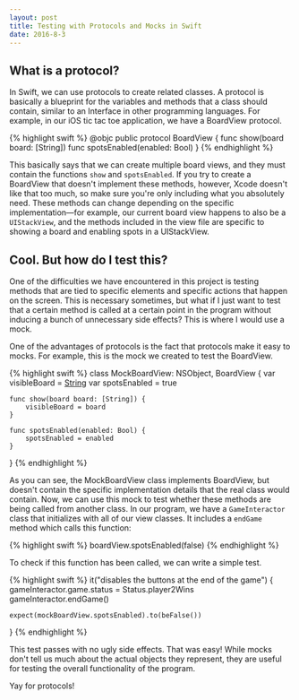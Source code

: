 ```yaml
---
layout: post
title: Testing with Protocols and Mocks in Swift
date: 2016-8-3
---
```

## What is a protocol?

In Swift, we can use protocols to create related classes. A protocol is basically a blueprint for the variables and methods that a class should contain, similar to an Interface in other programming languages. For example, in our iOS tic tac toe application, we have a BoardView protocol.

{% highlight swift %}
@objc public protocol BoardView {
    func show(board board: [String])
    func spotsEnabled(enabled: Bool)
}
{% endhighlight %}

This basically says that we can create multiple board views, and they must contain the functions `show` and `spotsEnabled`. If you try to create a BoardView that doesn't implement these methods, however, Xcode doesn't like that too much, so make sure you're only including what you absolutely need. These methods can change depending on the specific implementation—for example, our current board view happens to also be a `UIStackView`, and the methods included in the view file are specific to showing a board and enabling spots in a UIStackView.

## Cool. But how do I test this?

One of the difficulties we have encountered in this project is testing methods that are tied to specific elements and specific actions that happen on the screen. This is necessary sometimes, but what if I just want to test that a certain method is called at a certain point in the program without inducing a bunch of unnecessary side effects? This is where I would use a mock.

One of the advantages of protocols is the fact that protocols make it easy to mocks. For example, this is the mock we created to test the BoardView.


{% highlight swift %}
class MockBoardView: NSObject, BoardView {
    var visibleBoard = [String]()
    var spotsEnabled = true

    func show(board board: [String]) {
        visibleBoard = board
    }

    func spotsEnabled(enabled: Bool) {
        spotsEnabled = enabled
    }
}
{% endhighlight %}

As you can see, the MockBoardView class implements BoardView, but doesn't contain the specific implementation details that the real class would contain. Now, we can use this mock to test whether these methods are being called from another class. In our program, we have a `GameInteractor` class that initializes with all of our view classes. It includes a `endGame` method which calls this function:

{% highlight swift %}
boardView.spotsEnabled(false)
{% endhighlight %}

To check if this function has been called, we can write a simple test.

{% highlight swift %}
it("disables the buttons at the end of the game") {
    gameInteractor.game.status = Status.player2Wins
    gameInteractor.endGame()

    expect(mockBoardView.spotsEnabled).to(beFalse())
}
{% endhighlight %}

This test passes with no ugly side effects. That was easy! While mocks don't tell us much about the actual objects they represent, they are useful for testing the overall functionality of the program.

Yay for protocols!
